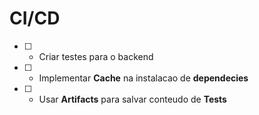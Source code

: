 # CI/CD

- [ ] - Criar testes para o backend
- [ ] - Implementar **Cache** na instalacao de **dependecies**
- [ ] - Usar **Artifacts** para salvar conteudo de **Tests**
